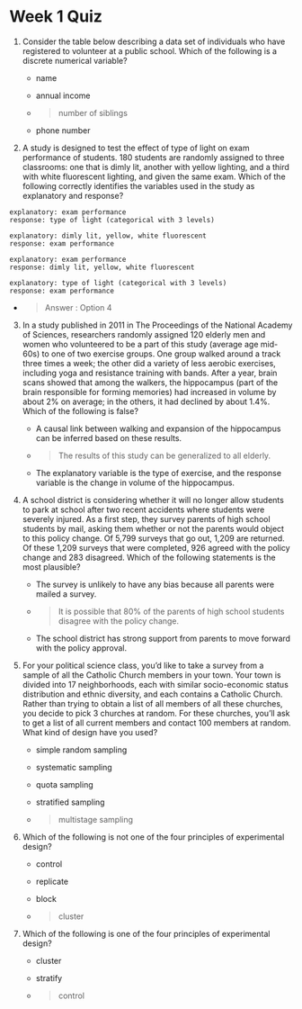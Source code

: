 # Week 1 Quiz
1. Consider the table below describing a data set of individuals who have registered to volunteer at a public school. Which of the following is a discrete numerical variable?
    - name


    - annual income


    - >number of siblings


    - phone number

2. A study is designed to test the effect of type of light on exam performance of students. 180 students are randomly assigned to three classrooms: one that is dimly lit, another with yellow lighting, and a third with white fluorescent lighting, and given the same exam. Which of the following correctly identifies the variables used in the study as explanatory and response?


```
explanatory: exam performance
response: type of light (categorical with 3 levels)
```
```
explanatory: dimly lit, yellow, white fluorescent
response: exam performance
```
```
explanatory: exam performance
response: dimly lit, yellow, white fluorescent
```

```
explanatory: type of light (categorical with 3 levels)
response: exam performance
```

   - >Answer : Option 4
   
   
3. In a study published in 2011 in The Proceedings of the National Academy of Sciences, researchers randomly assigned 120 elderly men and women who volunteered to be a part of this study (average age mid-60s) to one of two exercise groups. One group walked around a track three times a week; the other did a variety of less aerobic exercises, including yoga and resistance training with bands. After a year, brain scans showed that among the walkers, the hippocampus (part of the brain responsible for forming memories) had increased in volume by about 2% on average; in the others, it had declined by about 1.4%. Which of the following is false?



    - A causal link between walking and expansion of the hippocampus can be inferred based on these results.


    - >The results of this study can be generalized to all elderly.


    - The explanatory variable is the type of exercise, and the response variable is the change in volume of the hippocampus.

4. A school district is considering whether it will no longer allow students to park at school after two recent accidents where students were severely injured. As a first step, they survey parents of high school students by mail, asking them whether or not the parents would object to this policy change. Of 5,799 surveys that go out, 1,209 are returned. Of these 1,209 surveys that were completed, 926 agreed with the policy change and 283 disagreed. Which of the following statements is the most plausible?


    - The survey is unlikely to have any bias because all parents were mailed a survey.


    - >It is possible that 80% of the parents of high school students disagree with the policy change.


    - The school district has strong support from parents to move forward with the policy approval.

5. For your political science class, you’d like to take a survey from a sample of all the Catholic Church members in your town. Your town is divided into 17 neighborhoods, each with similar socio-economic status distribution and ethnic diversity, and each contains a Catholic Church. Rather than trying to obtain a list of all members of all these churches, you decide to pick 3 churches at random. For these churches, you’ll ask to get a list of all current members and contact 100 members at random. What kind of design have you used?


    - simple random sampling


    - systematic sampling


    - quota sampling


    - stratified sampling


    - >multistage sampling

6. Which of the following is not one of the four principles of experimental design?


    - control


    - replicate


    - block
    

    - >cluster

7. Which of the following is one of the four principles of experimental design?


    - cluster


    - stratify


    - >control
